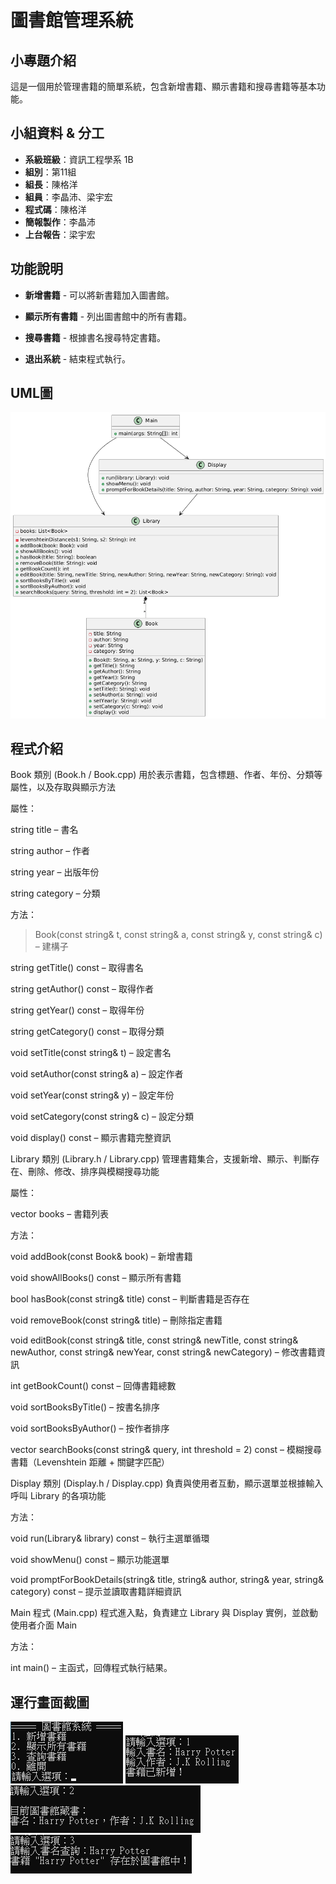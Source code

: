 # 圖書館管理系統

##  小專題介紹
這是一個用於管理書籍的簡單系統，包含新增書籍、顯示書籍和搜尋書籍等基本功能。

## 小組資料 & 分工

- **系級班級**：資訊工程學系 1B  
- **組別**：第11組  
- **組長**：陳格洋  
- **組員**：李晶沛、梁宇宏  
- **程式碼**：陳格洋
- **簡報製作**：李晶沛
- **上台報告**：梁宇宏

##  功能說明

- **新增書籍** - 可以將新書籍加入圖書館。

- **顯示所有書籍** - 列出圖書館中的所有書籍。

- **搜尋書籍** - 根據書名搜尋特定書籍。

- **退出系統** - 結束程式執行。

## UML圖

![image](readme_repository/UML.png)

## 程式介紹
Book 類別 (Book.h / Book.cpp)
用於表示書籍，包含標題、作者、年份、分類等屬性，以及存取與顯示方法

屬性：

string title – 書名

string author – 作者

string year – 出版年份

string category – 分類

方法：

> Book(const string& t, const string& a, const string& y, const string& c) – 建構子

string getTitle() const – 取得書名

string getAuthor() const – 取得作者

string getYear() const – 取得年份

string getCategory() const – 取得分類

void setTitle(const string& t) – 設定書名

void setAuthor(const string& a) – 設定作者

void setYear(const string& y) – 設定年份

void setCategory(const string& c) – 設定分類

void display() const – 顯示書籍完整資訊

Library 類別 (Library.h / Library.cpp)
管理書籍集合，支援新增、顯示、判斷存在、刪除、修改、排序與模糊搜尋功能

屬性：

vector<Book> books – 書籍列表

方法：

void addBook(const Book& book) – 新增書籍

void showAllBooks() const – 顯示所有書籍

bool hasBook(const string& title) const – 判斷書籍是否存在

void removeBook(const string& title) – 刪除指定書籍

void editBook(const string& title, const string& newTitle, const string& newAuthor, const string& newYear, const string& newCategory) – 修改書籍資訊

int getBookCount() const – 回傳書籍總數

void sortBooksByTitle() – 按書名排序

void sortBooksByAuthor() – 按作者排序

vector<Book> searchBooks(const string& query, int threshold = 2) const – 模糊搜尋書籍（Levenshtein 距離 + 關鍵字匹配）

Display 類別 (Display.h / Display.cpp)
負責與使用者互動，顯示選單並根據輸入呼叫 Library 的各項功能

方法：

void run(Library& library) const – 執行主選單循環

void showMenu() const – 顯示功能選單

void promptForBookDetails(string& title, string& author, string& year, string& category) const – 提示並讀取書籍詳細資訊

Main 程式 (Main.cpp)
程式進入點，負責建立 Library 與 Display 實例，並啟動使用者介面 Main

方法：

int main() – 主函式，回傳程式執行結果。


## 運行畫面截圖

![image](readme_repository/運行畫面.png)
![image](readme_repository/1.png)
![image](readme_repository/2.png)
![image](readme_repository/3.png)


